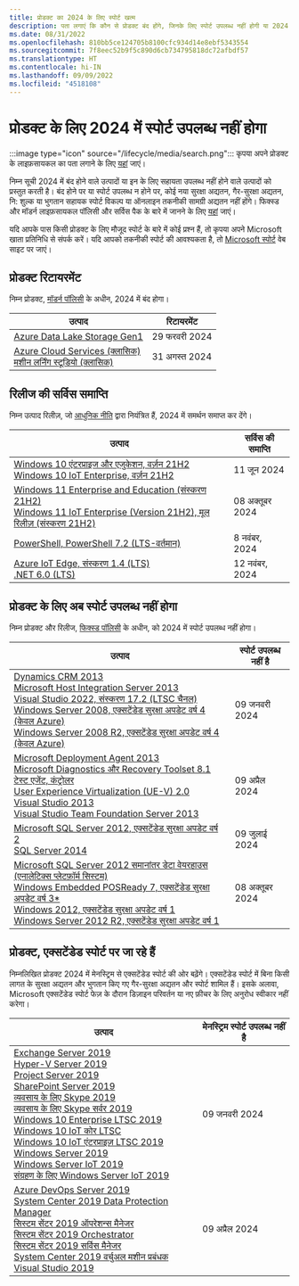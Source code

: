 ```yaml
---
title: प्रोडक्ट का 2024 के लिए स्पोर्ट खत्म
description: पता लगाएं कि कौन से प्रोडक्ट बंद होंगे, जिनके लिए स्पोर्ट उपलब्ध नहीं होगी या 2024 में मेनस्ट्रिम स्पोर्ट से एक्सटेंडेड स्पोर्ट में आगे बढ़ेंगे।
ms.date: 08/31/2022
ms.openlocfilehash: 810bb5ce124705b8100cfc934d14e8ebf5343554
ms.sourcegitcommit: 7f8eec52b9f5c890d6cb734795818dc72afbdf57
ms.translationtype: HT
ms.contentlocale: hi-IN
ms.lasthandoff: 09/09/2022
ms.locfileid: "4518108"
---
```

# <a name="products-ending-support-in-2024"></a>प्रोडक्ट के लिए 2024 में स्पोर्ट उपलब्ध नहीं होगा

:::image type="icon" source="/lifecycle/media/search.png":::
कृपया अपने प्रोडक्ट के लाइफ़सायकल का पता लगाने के लिए [यहां](/lifecycle/products/) जाएं।

निम्न सूची 2024 में बंद होने वाले उत्पादों या इन के लिए सहायता उपलब्ध नहीं होने वाले उत्पादों को प्रस्तुत करती है। बंद होने पर या स्पोर्ट उपलब्ध न होने पर, कोई नया सुरक्षा अद्यतन, गैर-सुरक्षा अद्यतन, नि: शुल्क या भुगतान सहायक स्पोर्ट विकल्प या ऑनलाइन तकनीकी सामग्री अद्यतन नहीं होंगे। फिक्स्ड और मॉडर्न लाइफ़सायकल पॉलिसी और सर्विस पैक के बारे में जानने के लिए [यहां](/lifecycle/overview/product-end-of-support-overview) जाएं।

यदि आपके पास किसी प्रोडक्ट के लिए मौजूद स्पोर्ट के बारे में कोई प्रश्न हैं, तो कृपया अपने Microsoft खाता प्रतिनिधि से संपर्क करें। यदि आपको तकनीकी स्पोर्ट की आवश्यकता है, तो [Microsoft स्पोर्ट](https://support.microsoft.com/contactus/?ws=support) वेब साइट पर जाएं।

## <a name="product-retirements"></a>प्रोडक्ट रिटायरमेंट

निम्न प्रोडक्ट, [मॉडर्न पॉलिसी](/lifecycle/policies/modern) के अधीन, 2024 में बंद होगा।

| उत्पाद | रिटायरमेंट |
| --- | --- |
| [Azure Data Lake Storage Gen1](/lifecycle/products/azure-data-lake-storage-gen1?branch=live)<br> | 29 फरवरी 2024 |
| [Azure Cloud Services (क्लासिक)](/lifecycle/products/azure-cloud-services-classic?branch=live)<br>[मशीन लर्निंग स्टूडियो (क्लासिक)](/lifecycle/products/machine-learning-studio-classic?branch=live)<br> | 31 अगस्त 2024 |


## <a name="release-end-of-servicing"></a>रिलीज की सर्विस समाप्ति

निम्न उत्पाद रिलीज़, जो [आधुनिक नीति](/lifecycle/policies/modern) द्वारा नियंत्रित हैं, 2024 में समर्थन समाप्त कर देंगे।

| उत्पाद | सर्विस की समाप्ति |
| --- | --- |
| [Windows 10 एंटरप्राइज और एजुकेशन, वर्ज़न 21H2](/lifecycle/products/windows-10-enterprise-and-education?branch=live)<br>[Windows 10 IoT Enterprise, वर्ज़न 21H2](/lifecycle/products/windows-10-iot-enterprise?branch=live)<br> | 11 जून 2024 |
| [Windows 11 Enterprise and Education (संस्करण 21H2)](/lifecycle/products/windows-11-enterprise-and-education-version-21h2?branch=live)<br>[Windows 11 IoT Enterprise (Version 21H2), मूल रिलीज़ (संस्करण 21H2)](/lifecycle/products/windows-11-iot-enterprise-version-21h2?branch=live)<br> | 08 अक्तूबर 2024 |
| [PowerShell, PowerShell 7.2 (LTS-वर्तमान)](/lifecycle/products/powershell?branch=live)<br> | 8 नवंबर, 2024 |
| [Azure IoT Edge, संस्करण 1.4 (LTS)](/lifecycle/products/azure-iot-edge?branch=live)<br>[.NET 6.0 (LTS)](/lifecycle/products/microsoft-net-and-net-core?branch=live)<br> | 12 नवंबर, 2024 |


## <a name="products-reaching-end-of-support"></a>प्रोडक्ट के लिए अब स्पोर्ट उपलब्ध नहीं होगा

निम्न प्रोडक्ट और रिलीज, [फिक्स्ड पॉलिसी](/lifecycle/policies/fixed) के अधीन, को 2024 में स्पोर्ट उपलब्ध नहीं होगा।

| उत्पाद | स्पोर्ट उपलब्ध नहीं है |
| --- | --- |
| [Dynamics CRM 2013](/lifecycle/products/dynamics-crm-2013?branch=live)<br>[Microsoft Host Integration Server 2013](/lifecycle/products/microsoft-host-integration-server-2013?branch=live)<br>[Visual Studio 2022, संस्करण 17.2 (LTSC चैनल)](/lifecycle/products/visual-studio-2022?branch=live)<br>[Windows Server 2008, एक्सटेंडेड सुरक्षा अपडेट वर्ष 4 (केवल Azure)](/lifecycle/products/windows-server-2008?branch=live)<br>[Windows Server 2008 R2, एक्सटेंडेड सुरक्षा अपडेट वर्ष 4 (केवल Azure)](/lifecycle/products/windows-server-2008-r2?branch=live)<br> | 09 जनवरी 2024 |
| [Microsoft Deployment Agent 2013](/lifecycle/products/microsoft-deployment-agent-2013?branch=live)<br>[Microsoft Diagnostics और Recovery Toolset 8.1](/lifecycle/products/microsoft-diagnostics-and-recovery-toolset-81?branch=live)<br>[टेस्ट एजेंट, कंट्रोलर](/lifecycle/products/test-agent-controller?branch=live)<br>[User Experience Virtualization (UE-V) 2.0](/lifecycle/products/user-experience-virtualization-uev-20?branch=live)<br>[Visual Studio 2013](/lifecycle/products/visual-studio-2013?branch=live)<br>[Visual Studio Team Foundation Server 2013](/lifecycle/products/visual-studio-team-foundation-server-2013?branch=live)<br> | 09 अप्रैल 2024 |
| [Microsoft SQL Server 2012, एक्सटेंडेड सुरक्षा अपडेट वर्ष 2](/lifecycle/products/microsoft-sql-server-2012?branch=live)<br>[SQL Server 2014](/lifecycle/products/sql-server-2014?branch=live)<br> | 09 जुलाई 2024 |
| [Microsoft SQL Server 2012 समानांतर डेटा वेयरहाउस (एनालेटिक्स प्लेटफ़ॉर्म सिस्टम)](/lifecycle/products/microsoft-sql-server-2012-parallel-data-warehouse-analytics-platform-system?branch=live)<br>[Windows Embedded POSReady 7, एक्सटेंडेड सुरक्षा अपडेट वर्ष 3*](/lifecycle/products/windows-embedded-posready-7?branch=live)<br>[Windows 2012, एक्सटेंडेड सुरक्षा अपडेट वर्ष 1](/lifecycle/products/windows-server-2012?branch=live)<br>[Windows Server 2012 R2, एक्सटेंडेड सुरक्षा अपडेट वर्ष 1](/lifecycle/products/windows-server-2012-r2?branch=live)<br> | 08 अक्तूबर 2024 |


## <a name="products-moving-to-extended-support"></a>प्रोडक्ट, एक्सटेंडेड स्पोर्ट पर जा रहे हैं

निम्नलिखित प्रोडक्ट 2024 में मेनस्ट्रिम से एक्सटेंडेड स्पोर्ट की ओर बढ़ेंगे। एक्सटेंडेड स्पोर्ट में बिना किसी लागत के सुरक्षा अद्यतन और भुगतान किए गए गैर-सुरक्षा अद्यतन और स्पोर्ट शामिल हैं। इसके अलावा, Microsoft एक्सटेंडेड स्पोर्ट फेज़ के दौरान डिज़ाइन परिवर्तन या नए फ़ीचर के लिए अनुरोध स्वीकार नहीं करेगा।

| उत्पाद | मेनस्ट्रिम स्पोर्ट उपलब्ध नहीं है |
| --- | --- |
| [Exchange Server 2019](/lifecycle/products/exchange-server-2019?branch=live)<br>[Hyper-V Server 2019](/lifecycle/products/hyperv-server-2019?branch=live)<br>[Project Server 2019](/lifecycle/products/project-server-2019?branch=live)<br>[SharePoint Server 2019](/lifecycle/products/sharepoint-server-2019?branch=live)<br>[व्यवसाय के लिए Skype 2019](/lifecycle/products/skype-for-business-2019?branch=live)<br>[व्यवसाय के लिए Skype सर्वर 2019](/lifecycle/products/skype-for-business-server-2019?branch=live)<br>[Windows 10 Enterprise LTSC 2019](/lifecycle/products/windows-10-enterprise-ltsc-2019?branch=live)<br>[Windows 10 IoT कोर LTSC](/lifecycle/products/windows-10-iot-core-ltsc?branch=live)<br>[Windows 10 IoT एंटरप्राइज़ LTSC 2019](/lifecycle/products/windows-10-iot-enterprise-ltsc-2019?branch=live)<br>[Windows Server 2019](/lifecycle/products/windows-server-2019?branch=live)<br>[Windows Server IoT 2019](/lifecycle/products/windows-server-iot-2019?branch=live)<br>[संग्रहण के लिए Windows Server IoT 2019](/lifecycle/products/windows-server-iot-2019-for-storage?branch=live)<br> | 09 जनवरी 2024 |
| [Azure DevOps Server 2019](/lifecycle/products/azure-devops-server-2019?branch=live)<br>[System Center 2019 Data Protection Manager](/lifecycle/products/system-center-2019-data-protection-manager?branch=live)<br>[सिस्टम सेंटर 2019 ऑपरेशन्स मैनेजर](/lifecycle/products/system-center-2019-operations-manager?branch=live)<br>[सिस्टम सेंटर 2019 Orchestrator](/lifecycle/products/system-center-2019-orchestrator?branch=live)<br>[सिस्टम सेंटर 2019 सर्विस मैनेजर](/lifecycle/products/system-center-2019-service-manager?branch=live)<br>[System Center 2019 वर्चुअल मशीन प्रबंधक](/lifecycle/products/system-center-2019-virtual-machine-manager?branch=live)<br>[Visual Studio 2019](/lifecycle/products/visual-studio-2019?branch=live)<br> | 09 अप्रैल 2024 |
